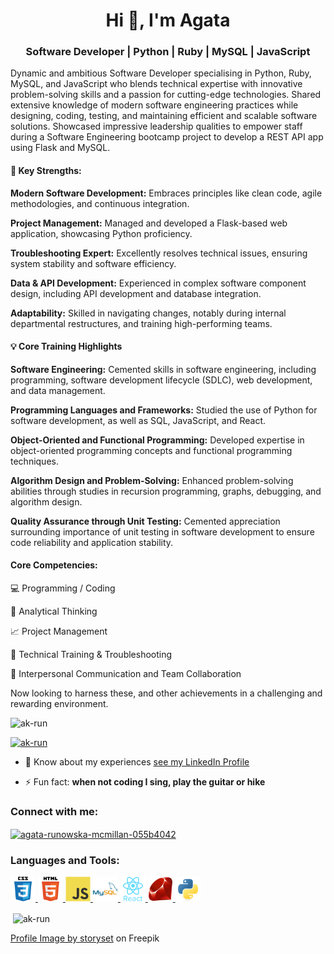 <h1 align="center">Hi 👋, I'm Agata</h1>
<h3 align="center">Software Developer | Python | Ruby | MySQL | JavaScript</h3>
Dynamic and ambitious Software Developer specialising in Python, Ruby, MySQL, and JavaScript who blends technical expertise with innovative problem-solving skills and a passion for cutting-edge technologies. Shared extensive knowledge of modern software engineering practices while designing, coding, testing, and maintaining efficient and scalable software solutions.  Showcased impressive leadership qualities to empower staff during a Software Engineering bootcamp project to develop a REST API app using Flask and MySQL. 

#### 🔄 Key Strengths:
**Modern Software Development:** Embraces principles like clean code, agile methodologies, and continuous integration.

**Project Management:** Managed and developed a Flask-based web application, showcasing Python proficiency.

**Troubleshooting Expert:** Excellently resolves technical issues, ensuring system stability and software efficiency.

**Data & API Development:** Experienced in complex software component design, including API development and database integration.

**Adaptability:** Skilled in navigating changes, notably during internal departmental restructures, and training high-performing teams.


#### 💡 Core Training Highlights
**Software Engineering:** Cemented skills in software engineering, including programming, software development lifecycle (SDLC), web development, and data management.

**Programming Languages and Frameworks:** Studied the use of Python for software development, as well as SQL, JavaScript, and React.

**Object-Oriented and Functional Programming:** Developed expertise in object-oriented programming concepts and functional programming techniques.

**Algorithm Design and Problem-Solving:** Enhanced problem-solving abilities through studies in recursion programming, graphs, debugging, and algorithm design.

**Quality Assurance through Unit Testing:** Cemented appreciation surrounding importance of unit testing in software development to ensure code reliability and application stability.

#### Core Competencies:
💻 Programming / Coding

🧐 Analytical Thinking

📈 Project Management

🧠 Technical Training & Troubleshooting

🤝 Interpersonal Communication and Team Collaboration

Now looking to harness these, and other achievements in a challenging and rewarding environment.


<p align="left"> <img src="https://komarev.com/ghpvc/?username=ak-run&label=Profile%20views&color=0e75b6&style=flat" alt="ak-run" /> </p>

<p align="left"> <a href="https://github.com/ryo-ma/github-profile-trophy"><img src="https://github-profile-trophy.vercel.app/?username=ak-run" alt="ak-run" /></a> </p>

- 📄 Know about my experiences [see my LinkedIn Profile](https://www.linkedin.com/in/agata-runowska-mcmillan/)

- ⚡ Fun fact: **when not coding I sing, play the guitar or hike**

<h3 align="left">Connect with me:</h3>
<p align="left">
<a href="https://www.linkedin.com/in/agata-runowska-mcmillan/" target="blank"><img align="center" src="https://raw.githubusercontent.com/rahuldkjain/github-profile-readme-generator/master/src/images/icons/Social/linked-in-alt.svg" alt="agata-runowska-mcmillan-055b4042" height="30" width="40" /></a>
</p>

<h3 align="left">Languages and Tools:</h3>
<p align="left"> <a href="https://www.w3schools.com/css/" target="_blank" rel="noreferrer"> <img src="https://raw.githubusercontent.com/devicons/devicon/master/icons/css3/css3-original-wordmark.svg" alt="css3" width="40" height="40"/> </a> <a href="https://www.w3.org/html/" target="_blank" rel="noreferrer"> <img src="https://raw.githubusercontent.com/devicons/devicon/master/icons/html5/html5-original-wordmark.svg" alt="html5" width="40" height="40"/> </a> <a href="https://developer.mozilla.org/en-US/docs/Web/JavaScript" target="_blank" rel="noreferrer"> <img src="https://raw.githubusercontent.com/devicons/devicon/master/icons/javascript/javascript-original.svg" alt="javascript" width="40" height="40"/> </a> <a href="https://www.mysql.com/" target="_blank" rel="noreferrer"> <img src="https://raw.githubusercontent.com/devicons/devicon/master/icons/mysql/mysql-original-wordmark.svg" alt="mysql" width="40" height="40"/> </a> <a href="https://reactjs.org/" target="_blank" rel="noreferrer"> <img src="https://raw.githubusercontent.com/devicons/devicon/master/icons/react/react-original-wordmark.svg" alt="react" width="40" height="40"/> </a> <a href="https://www.ruby-lang.org/en/" target="_blank" rel="noreferrer"> <img src="https://raw.githubusercontent.com/devicons/devicon/master/icons/ruby/ruby-original.svg" alt="ruby" width="40" height="40"/> </a> 
<a href="https://www.python.org" target="_blank" rel="noreferrer"> <img src="https://raw.githubusercontent.com/devicons/devicon/master/icons/python/python-original.svg" alt="python" width="40" height="40"/> </a> </p>

<p>&nbsp;<img align="center" src="https://github-readme-stats.vercel.app/api?username=ak-run&show_icons=true&locale=en" alt="ak-run" /></p>
<a href="https://www.freepik.com/free-vector/code-typing-concept-illustration_10259340.htm#query=Programming&position=11&from_view=search&track=sph">Profile Image by storyset</a> on Freepik
